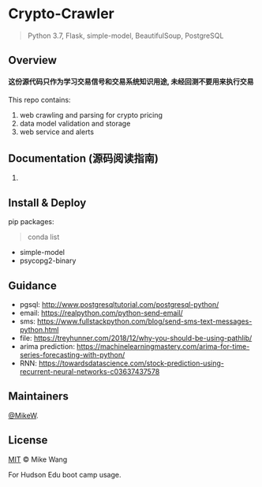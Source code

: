 # Crypto-Crawler
> Python 3.7, Flask, simple-model, BeautifulSoup, PostgreSQL

## Overview

#### 这份源代码只作为学习交易信号和交易系统知识用途, 未经回测不要用来执行交易

This repo contains:
1. web crawling and parsing for crypto pricing
2. data model validation and storage
3. web service and alerts

## Documentation (源码阅读指南)
1. 

## Install & Deploy
pip packages: 
> conda list

* simple-model
* psycopg2-binary

## Guidance 

* pgsql: http://www.postgresqltutorial.com/postgresql-python/
* email: https://realpython.com/python-send-email/
* sms: https://www.fullstackpython.com/blog/send-sms-text-messages-python.html
* file: https://treyhunner.com/2018/12/why-you-should-be-using-pathlib/
* arima prediction: https://machinelearningmastery.com/arima-for-time-series-forecasting-with-python/
* RNN: https://towardsdatascience.com/stock-prediction-using-recurrent-neural-networks-c03637437578


## Maintainers
[@MikeW](https://github.com/stargrep).


## License
[MIT](LICENSE) © Mike Wang

For Hudson Edu boot camp usage.

